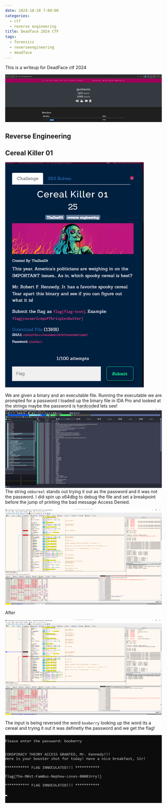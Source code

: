 ```yaml
---
date: 2024-10-28 7:00:00
categories:
  - ctf
  - reverse engineering
title: Deadface 2024 CTF
tags:
  - forensics
  - reverseengineering
  - deadface
---
```

This is a writeup for  DeadFace ctf 2024

![pic1.png](/assets/posts/deadface2024/pic1.png)



## Reverse Engineering
## Cereal Killer 01

![pic1.png](/assets/posts/deadface2024/pic2.png)

We are given a binary and an executable file.  Running the executable we are prompted for a password I loaded up the binary file in IDA Pro and looked at the strings maybe the password is hardcoded lets see! 
![pic1.png](/assets/posts/deadface2024/pic3.png)The string `obboreel` stands out trying it out as the password and it was not the password.
I did spin up x64dbg to debug the file and set a breakpoint before the jump of printing the bad message Access Denied.

![pic1.png](/assets/posts/deadface2024/pic4.png)


After 

![pic1.png](/assets/posts/deadface2024/pic5.png)

The input is being reversed the word `booberry` looking up the word its a cereal and trying it out it was definetly the  password and we get the flag!

![pic1.png](/assets/posts/deadface2024/pic6.png)